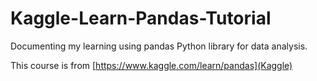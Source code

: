 # Kaggle-Learn-Pandas-Tutorial


Documenting my learning using pandas Python library for data analysis.

This course is from [https://www.kaggle.com/learn/pandas](Kaggle)
